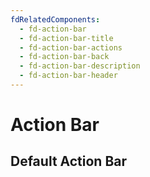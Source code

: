 ```yaml
---
fdRelatedComponents:
  - fd-action-bar
  - fd-action-bar-title
  - fd-action-bar-actions
  - fd-action-bar-back
  - fd-action-bar-description
  - fd-action-bar-header
---
```


# Action Bar

## Default Action Bar
<d-example name="default">
</d-example>
